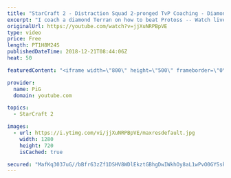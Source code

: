 ```yaml
---
title: "StarCraft 2 - Distraction Squad 2-pronged TvP Coaching - Diamond"
excerpt: "I coach a diamond Terran on how to beat Protoss -- Watch live at https://www.twitch.tv/x5_pig"
originalUrl: https://youtube.com/watch?v=jjXuNRPBpVE
type: video
price: Free
length: PT1H8M24S
publishedDateTime: 2018-12-21T08:44:06Z
heat: 50

featuredContent: "<iframe width=\"800\" height=\"500\" frameborder=\"0\" src=\"https://www.youtube.com/embed/jjXuNRPBpVE\" allow=\"accelerometer; autoplay; encrypted-media; gyroscope; picture-in-picture\" allowfullscreen></iframe>"

provider:
  name: PiG
  domain: youtube.com

topics:
  - StarCraft 2

images:
  - url: https://i.ytimg.com/vi/jjXuNRPBpVE/maxresdefault.jpg
    width: 1280
    height: 720
    isCached: true

secured: "MafKq3037uG//bBfr63zZf1DSHV8WDlEkztGBhgDwIWkhOy8aL1wPvO0GYSskXT+8AVNmb9PdHZDpvG1H2FN/rrOb6/e83AhYpuL7dhcpWZUxmrjAsUwTArA5rkUg0EVGLt9T/mMZ8x+MYt8aTSpCbMoxAygCgXSFeRYLyHwnpcpCrfr2zzpIaCYHkW2oBWv5C38/RgHuDshE3L+vKBLlK3ttZE7AkhzqjyfcBMfbTxQIauyz6m0UEKEJjXn9nnqVrYv9fDpigVRXAUEob7F3O/bC5ZGKbDAh86nBUfgmLlpzZTlKZo3em0QK2IIGQsAnyGtkwkLd8PurdPBXbPQ8OPeqeexdKGqG4Ypu1roxMhPTuqCz9lft0kozQhyl3Rt6d7hepqZd3IkFg/W+7oRhR7afflICnv5aEZLjGGAPcI=;bgFXYtC40Pc4itL6eZAHkg=="
---
```


